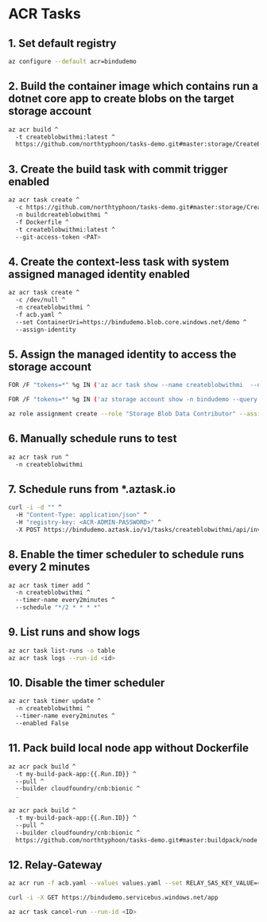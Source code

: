 # ACR Tasks

## 1. Set default registry

```sh
az configure --default acr=bindudemo
```

## 2. Build the container image which contains run a dotnet core app to create blobs on the target storage account

```sh
az acr build ^
  -t createblobwithmi:latest ^
  https://github.com/northtyphoon/tasks-demo.git#master:storage/CreateBlobWithMI
```

## 3. Create the build task with commit trigger enabled

```sh
az acr task create ^
  -c https://github.com/northtyphoon/tasks-demo.git#master:storage/CreateBlobWithMI ^
  -n buildcreateblobwithmi ^
  -f Dockerfile ^
  -t createblobwithmi:latest ^
  --git-access-token <PAT>
```

## 4. Create the context-less task with system assigned managed identity enabled

```sh
az acr task create ^
  -c /dev/null ^
  -n createblobwithmi ^
  -f acb.yaml ^
  --set ContainerUri=https://bindudemo.blob.core.windows.net/demo ^
  --assign-identity
```

## 5. Assign the managed identity to access the storage account

```sh
FOR /F "tokens=*" %g IN ('az acr task show --name createblobwithmi  --query identity.principalId --output tsv') do (SET principal=%g)

FOR /F "tokens=*" %g IN ('az storage account show -n bindudemo --query id --out tsv') do (SET storage=%g)

az role assignment create --role "Storage Blob Data Contributor" --assignee %principal% --scope %storage%
```

## 6. Manually schedule runs to test

```sh
az acr task run ^
  -n createblobwithmi
```

## 7. Schedule runs from *.aztask.io

```sh
curl -i -d "" ^
  -H "Content-Type: application/json" ^
  -H "registry-key: <ACR-ADMIN-PASSWORD>" ^
  -X POST https://bindudemo.aztask.io/v1/tasks/createblobwithmi/api/invoke
```

## 8. Enable the timer scheduler to schedule runs every 2 minutes

```sh
az acr task timer add ^
  -n createblobwithmi ^
  --timer-name every2minutes ^
  --schedule "*/2 * * * *"
```

## 9. List runs and show logs

```sh
az acr task list-runs -o table
az acr task logs --run-id <id>
```

## 10. Disable the timer scheduler

```sh
az acr task timer update ^
  -n createblobwithmi ^
  --timer-name every2minutes ^
  --enabled False
```

## 11. Pack build local node app without Dockerfile

```sh
az acr pack build ^
  -t my-build-pack-app:{{.Run.ID}} ^
  --pull ^
  --builder cloudfoundry/cnb:bionic ^
  .
```

```sh
az acr pack build ^
  -t my-build-pack-app:{{.Run.ID}} ^
  --pull ^
  --builder cloudfoundry/cnb:bionic ^
  https://github.com/northtyphoon/tasks-demo.git#master:buildpack/node
```

## 12. Relay-Gateway

```sh
az acr run -f acb.yaml --values values.yaml --set RELAY_SAS_KEY_VALUE=<RELAY_SAS_KEY_VALUE> https://github.com/northtyphoon/tasks-demo.git#master:relay-gateway/app

curl -i -X GET https://bindudemo.servicebus.windows.net/app

az acr task cancel-run --run-id <ID>
```
